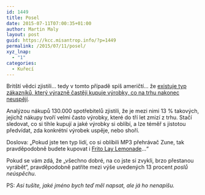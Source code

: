 ```yaml
---
id: 1449
title: Posel
date: 2015-07-11T07:00:35+01:00
author: Martin Maly
layout: post
guid: https://kcc.misantrop.info/?p=1449
permalink: /2015/07/11/posel/
xyz_lnap:
  - "1"
categories:
  - Kuřecí
---
```

Britští vědci zjistili&#8230; tedy v tomto případě spíš američtí&#8230; že [existuje typ zákazníků, který výrazně častěji kupuje výrobky, co na trhu nakonec neuspějí](https://consumerist.com/2015/07/01/if-you-buy-the-stuff-no-one-else-likes-you-just-may-be-a-harbinger-of-failure/).

Analýzou nákupů 130.000 spotřebitelů zjistili, že je mezi nimi 13 % takových, jejichž nákupy tvoří velmi často výrobky, které do tří let zmizí z trhu. Stačí sledovat, co si tihle kupují a jaké výrobky si oblíbí, a lze téměř s jistotou předvídat, zda konkrétní výrobek uspěje, nebo shoří.

Doslova: &#8222;Pokud jste ten typ lidí, co si oblíbili MP3 přehrávač Zune, tak pravděpodobně budete kupovat i [Frito Lay Lemonade](https://newbranduniversity.com/bad-idea-4-frito-lay-lemonade/)&#8230;&#8220;

Pokud se vám zdá, že &#8222;všechno dobré, na co jste si zvykli, brzo přestanou vyrábět&#8220;, pravděpodobně patříte mezi výše uvedených 13 procent _poslů neúspěchu_.

PS: _Asi tušíte, jaké jméno bych teď měl napsat, ale já ho nenapíšu._